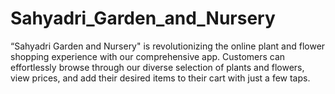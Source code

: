 # Sahyadri_Garden_and_Nursery
“Sahyadri Garden and Nursery" is revolutionizing the online plant and flower shopping experience with our comprehensive app. Customers can effortlessly browse through our diverse selection of plants and flowers, view prices, and add their desired items to their cart with just a few taps.
